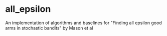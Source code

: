 # all_epsilon
An implementation of algorithms and baselines for "Finding all epsilon good arms in stochastic bandits" by Mason et al
